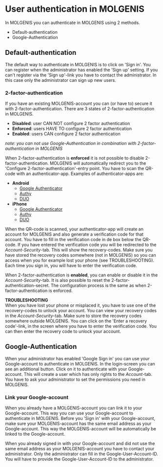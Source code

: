 # User authentication in MOLGENIS
In MOLGENIS you can authenticate in MOLGENIS using 2 methods. 
 * Default-authentication
 * Google-Authentication

## Default-authentication
The default way to authenticate in MOLGENIS is to click on 'Sign in'. You can register when the administrator has 
enabled the 'Sign up' setting. If you can't register via the 'Sign up'-link you have to contact the administrator. 
In this case only the administrator can sign up new users. 

### 2-factor-authentication
If you have an existing MOLGENIS-account you can (or have to) secure it with 2-factor-authentication. 
There are 3 states of 2-factor-authentication in MOLGENIS.

 * **Disabled**: user CAN NOT configure 2 factor authentication
 * **Enforced**: users HAVE TO configure 2 factor authentication
 * **Enabled**: users CAN configure 2 factor authentication

*note: you can not use Google-Authentication in combination with 2-factor-authentication in MOLGENIS*

When 2-factor-authentication is **enforced** it is not possible to disable 2-factor-authentication. MOLGENIS will automatically
redirect you to the 'Configure 2-factor-authentication'-entry point. You have to scan the QR-code with an authenticator-app. 
Examples of authenticator-apps are:

 * **Android**
   * [Google Authenticator](https://play.google.com/store/apps/details?id=com.google.android.apps.authenticator2)
   * [Authy](https://play.google.com/store/apps/details?id=com.authy.authy)
   * [DUO](https://play.google.com/store/apps/details?id=com.duosecurity.duomobile&hl=nl)
 * **iPhone**
   * [Google Authenticator](https://itunes.apple.com/app/google-authenticator/id388497605?mt=8)
   * [Authy](https://itunes.apple.com/app/authy/id494168017?mt=8)
   * [DUO](https://itunes.apple.com/app/duo-mobile/id422663827?mt=8)
 
When the QR-code is scanned, your authenticator-app will create an account for MOLGENIS and also generate a verification code for that account. 
You have to fill in the verification code in de box below the QR-code. If you have entered the verification code you will be redirected to 
the *Account-Security*-tab. This will show the recovery-codes. Make sure you have stored the recovery codes somewhere (not in MOLGENIS) so you 
can access when you for example lost your phone (see TROUBLESHOOTING). Each time you sign in, you will have to enter the verification code.  

When 2-factor-authentication is **enabled**, you can enable or disable it in the *Account-Security*-tab. It is also possible to reset the
2-factor-authentication-secret. The configuration process is the same as when 2-factor-authentication is enforced.

**TROUBLESHOOTING**  
When you have lost your phone or misplaced it, you have to use one of the recovery-codes to unlock your account. You can view your recovery codes 
in the *Account-Security*-tab. Make sure to store the recovery codes somewhere outside MOLGENIS. You can click on the 'Enter a recovery code'-link, 
in the screen where you have to enter the verification code. You can then enter the recovery code to unlock your account.

## Google-Authentication
When your administrator has enabled 'Google Sign in' you can use your Google-account to authenticate in MOLGENIS. In the login-screen you can 
see an additional button. Click on it to authenticate with your Google-account. This will create a user which has only rights to the *Account*-tab. 
You have to ask your administrator to set the permissions you need in MOLGENIS.

### Link your Google-account
When you already have a MOLGENIS-account you can link it to your Google-account. This way you can use your Google-account to authenticate in MOLGENIS. 
Before you 'Sign in' with your Google-account, make sure your MOLGENIS-account has the same email address as your Google-account. This way the 
MOLGENIS-account will be automatically be linked to the Google-account.

When you already signed in with your Google-account and did not use the same email address as your MOLGENIS-account you have to contact your administrator. 
Only the administrator can fill in the Google-User-Account-ID. You will have to provide the Google-User-Account-ID to the administrator.
